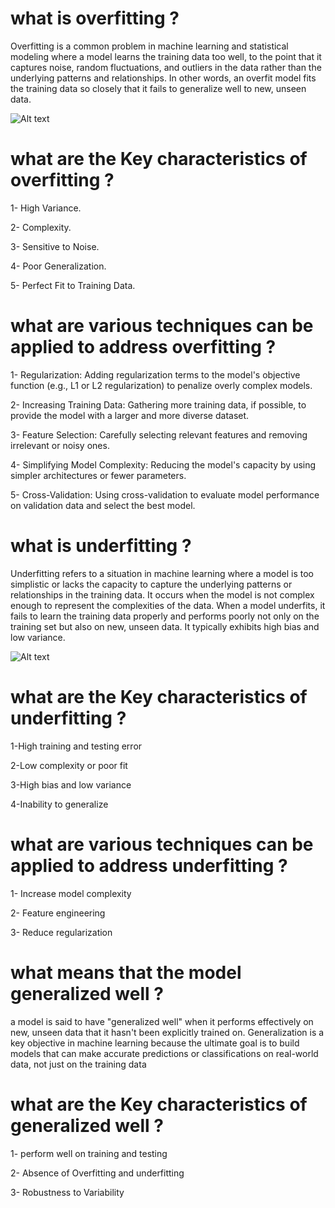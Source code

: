 # what is overfitting ?

Overfitting is a common problem in machine learning and statistical modeling where a model learns the training data too well, to the point that it captures noise, random fluctuations, and outliers in the data rather than the underlying patterns and relationships. In other words, an overfit model fits the training data so closely that it fails to generalize well to new, unseen data.

![Alt text](https://th.bing.com/th/id/OIP.6dU52VqZASz0G9MWs3dXIQAAAA?pid=ImgDet&rs=1)

# what are the Key characteristics of overfitting ?
1- High Variance.

2- Complexity.

3- Sensitive to Noise.

4- Poor Generalization.

5- Perfect Fit to Training Data.

# what are various techniques can be applied to address overfitting  ?

1- Regularization: Adding regularization terms to the model's objective function (e.g., L1 or L2 regularization) to penalize overly complex models.

2- Increasing Training Data: Gathering more training data, if possible, to provide the model with a larger and more diverse dataset.

3- Feature Selection: Carefully selecting relevant features and removing irrelevant or noisy ones.

4- Simplifying Model Complexity: Reducing the model's capacity by using simpler architectures or fewer parameters.

5- Cross-Validation: Using cross-validation to evaluate model performance on validation data and select the best model.



 # what is underfitting ?

Underfitting refers to a situation in machine learning where a model is too simplistic or lacks the capacity to capture the underlying patterns or relationships in the training data. It occurs when the model is not complex enough to represent the complexities of the data.
When a model underfits, it fails to learn the training data properly and performs poorly not only on the training set but also on new, unseen data. It typically exhibits high bias and low variance.

![Alt text](https://trantheanh.github.io/assets/content_images/ml10-02.png)


# what are the Key characteristics of underfitting ?
1-High training and testing error

2-Low complexity or poor fit

3-High bias and low variance

4-Inability to generalize

# what are various techniques can be applied to address underfitting  ?

1- Increase model complexity

2- Feature engineering

3- Reduce regularization


# what means that the model generalized well ?
 a model is said to have "generalized well" when it performs effectively on new, unseen data that it hasn't been explicitly trained on. Generalization is a key objective in machine learning because the ultimate goal is to build models that can make accurate predictions or classifications on real-world data, not just on the training data

 # what are the Key characteristics of generalized well ?

 1- perform well on training and testing 
 
 2- Absence of Overfitting and underfitting 
 
 3- Robustness to Variability

